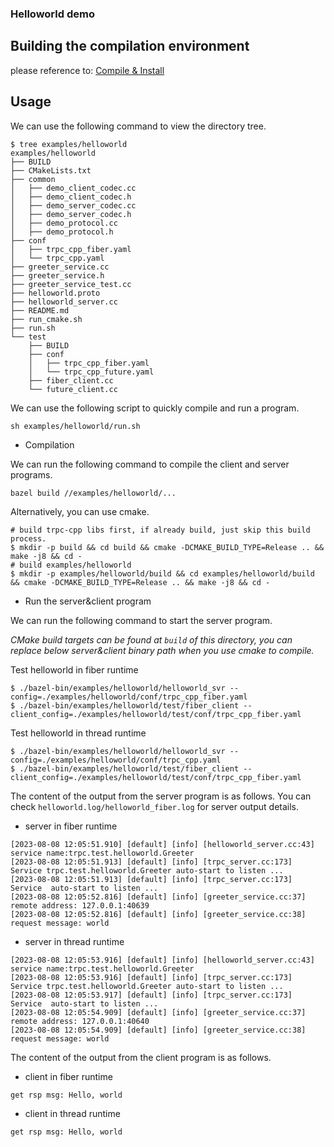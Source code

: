 ### Helloworld demo
## Building the compilation environment
   please reference to: [Compile & Install](../../docs/en/setup_env.md)

## Usage

We can use the following command to view the directory tree.
```shell
$ tree examples/helloworld
examples/helloworld
├── BUILD
├── CMakeLists.txt
├── common
│   ├── demo_client_codec.cc
│   ├── demo_client_codec.h
│   ├── demo_server_codec.cc
│   ├── demo_server_codec.h
│   ├── demo_protocol.cc
│   ├── demo_protocol.h
├── conf
│   ├── trpc_cpp_fiber.yaml
│   └── trpc_cpp.yaml
├── greeter_service.cc
├── greeter_service.h
├── greeter_service_test.cc
├── helloworld.proto
├── helloworld_server.cc
├── README.md
├── run_cmake.sh
├── run.sh
└── test
    ├── BUILD
    ├── conf
    │   ├── trpc_cpp_fiber.yaml
    │   └── trpc_cpp_future.yaml
    ├── fiber_client.cc
    └── future_client.cc

```

We can use the following script to quickly compile and run a program.
```shell
sh examples/helloworld/run.sh
```

* Compilation

We can run the following command to compile the client and server programs.

```shell
bazel build //examples/helloworld/...
```

Alternatively, you can use cmake.
```shell
# build trpc-cpp libs first, if already build, just skip this build process.
$ mkdir -p build && cd build && cmake -DCMAKE_BUILD_TYPE=Release .. && make -j8 && cd -
# build examples/helloworld
$ mkdir -p examples/helloworld/build && cd examples/helloworld/build && cmake -DCMAKE_BUILD_TYPE=Release .. && make -j8 && cd -
```

* Run the server&client program

We can run the following command to start the server program.

*CMake build targets can be found at `build` of this directory, you can replace below server&client binary path when you use cmake to compile.*

Test helloworld in fiber runtime
```shell
$ ./bazel-bin/examples/helloworld/helloworld_svr --config=./examples/helloworld/conf/trpc_cpp_fiber.yaml
$ ./bazel-bin/examples/helloworld/test/fiber_client --client_config=./examples/helloworld/test/conf/trpc_cpp_fiber.yaml
```

Test helloworld in thread runtime
```shell
$ ./bazel-bin/examples/helloworld/helloworld_svr --config=./examples/helloworld/conf/trpc_cpp.yaml
$ ./bazel-bin/examples/helloworld/test/fiber_client --client_config=./examples/helloworld/test/conf/trpc_cpp_fiber.yaml
```

The content of the output from the server program is as follows. You can check `helloworld.log/helloworld_fiber.log` for server output details.

- server in fiber runtime
```text
[2023-08-08 12:05:51.910] [default] [info] [helloworld_server.cc:43] service name:trpc.test.helloworld.Greeter
[2023-08-08 12:05:51.913] [default] [info] [trpc_server.cc:173] Service trpc.test.helloworld.Greeter auto-start to listen ...
[2023-08-08 12:05:51.913] [default] [info] [trpc_server.cc:173] Service  auto-start to listen ...
[2023-08-08 12:05:52.816] [default] [info] [greeter_service.cc:37] remote address: 127.0.0.1:40639
[2023-08-08 12:05:52.816] [default] [info] [greeter_service.cc:38] request message: world
```
- server in thread runtime
```text
[2023-08-08 12:05:53.916] [default] [info] [helloworld_server.cc:43] service name:trpc.test.helloworld.Greeter
[2023-08-08 12:05:53.916] [default] [info] [trpc_server.cc:173] Service trpc.test.helloworld.Greeter auto-start to listen ...
[2023-08-08 12:05:53.917] [default] [info] [trpc_server.cc:173] Service  auto-start to listen ...
[2023-08-08 12:05:54.909] [default] [info] [greeter_service.cc:37] remote address: 127.0.0.1:40640
[2023-08-08 12:05:54.909] [default] [info] [greeter_service.cc:38] request message: world
```

The content of the output from the client program is as follows.

- client in fiber runtime
```text
get rsp msg: Hello, world
```
- client in thread runtime
```text
get rsp msg: Hello, world
```
